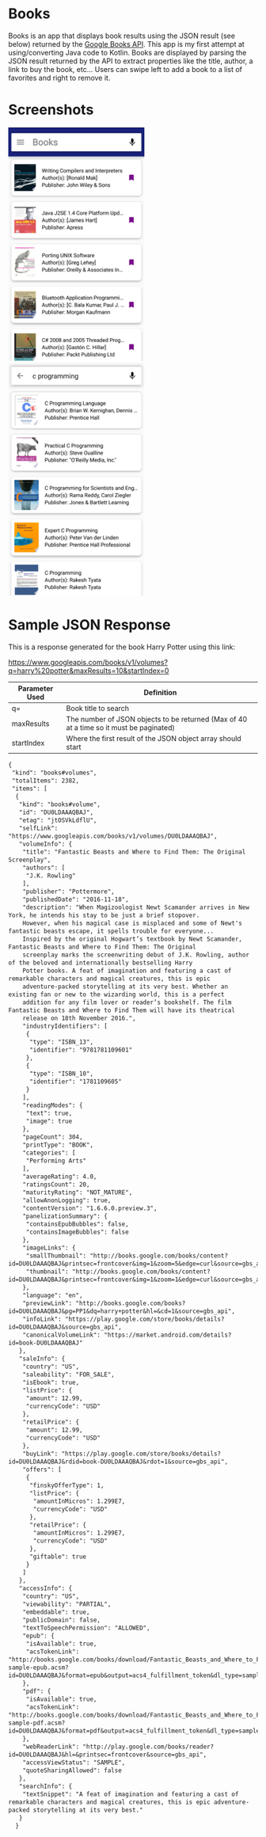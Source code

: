 # Books
Books is an app that displays book results using the JSON result (see below) returned by the [Google Books API](https://developers.google.com/books/docs/v1/reference/volumes/list).
This app is my first attempt at using/converting Java code to Kotlin. Books are displayed by parsing the JSON 
result returned by the API to extract properties like the title, author, a link to buy the book, etc...
Users can swipe left to add a book to a list of favorites and right to remove it. 

# Screenshots
<img src="https://github.com/ctcuff/Books/blob/master/app/screenshots/home_screen.png" width="275"> <img src="https://github.com/ctcuff/Books/blob/master/app/screenshots/search_activity.png" width="275">

# Sample JSON Response
This is a response generated for the book Harry Potter using this link: 

https://www.googleapis.com/books/v1/volumes?q=harry%20potter&maxResults=10&startIndex=0

Parameter Used | Definition
---------------|---------
q=             |Book title to search
maxResults     |The number of JSON objects to be returned (Max of 40 at a time so it must be paginated)
startIndex     |Where the first result of the JSON object array should start
```
{
 "kind": "books#volumes",
 "totalItems": 2382,
 "items": [
  {
   "kind": "books#volume",
   "id": "DU0LDAAAQBAJ",
   "etag": "jtOSVkLdflU",
   "selfLink": "https://www.googleapis.com/books/v1/volumes/DU0LDAAAQBAJ",
   "volumeInfo": {
    "title": "Fantastic Beasts and Where to Find Them: The Original Screenplay",
    "authors": [
     "J.K. Rowling"
    ],
    "publisher": "Pottermore",
    "publishedDate": "2016-11-18",
    "description": "When Magizoologist Newt Scamander arrives in New York, he intends his stay to be just a brief stopover. 
    However, when his magical case is misplaced and some of Newt's fantastic beasts escape, it spells trouble for everyone... 
    Inspired by the original Hogwart’s textbook by Newt Scamander, Fantastic Beasts and Where to Find Them: The Original 
    screenplay marks the screenwriting debut of J.K. Rowling, author of the beloved and internationally bestselling Harry 
    Potter books. A feat of imagination and featuring a cast of remarkable characters and magical creatures, this is epic 
    adventure-packed storytelling at its very best. Whether an existing fan or new to the wizarding world, this is a perfect 
    addition for any film lover or reader’s bookshelf. The film Fantastic Beasts and Where to Find Them will have its theatrical 
    release on 18th November 2016.",
    "industryIdentifiers": [
     {
      "type": "ISBN_13",
      "identifier": "9781781109601"
     },
     {
      "type": "ISBN_10",
      "identifier": "1781109605"
     }
    ],
    "readingModes": {
     "text": true,
     "image": true
    },
    "pageCount": 304,
    "printType": "BOOK",
    "categories": [
     "Performing Arts"
    ],
    "averageRating": 4.0,
    "ratingsCount": 20,
    "maturityRating": "NOT_MATURE",
    "allowAnonLogging": true,
    "contentVersion": "1.6.6.0.preview.3",
    "panelizationSummary": {
     "containsEpubBubbles": false,
     "containsImageBubbles": false
    },
    "imageLinks": {
     "smallThumbnail": "http://books.google.com/books/content?id=DU0LDAAAQBAJ&printsec=frontcover&img=1&zoom=5&edge=curl&source=gbs_api",
     "thumbnail": "http://books.google.com/books/content?id=DU0LDAAAQBAJ&printsec=frontcover&img=1&zoom=1&edge=curl&source=gbs_api"
    },
    "language": "en",
    "previewLink": "http://books.google.com/books?id=DU0LDAAAQBAJ&pg=PP1&dq=harry+potter&hl=&cd=1&source=gbs_api",
    "infoLink": "https://play.google.com/store/books/details?id=DU0LDAAAQBAJ&source=gbs_api",
    "canonicalVolumeLink": "https://market.android.com/details?id=book-DU0LDAAAQBAJ"
   },
   "saleInfo": {
    "country": "US",
    "saleability": "FOR_SALE",
    "isEbook": true,
    "listPrice": {
     "amount": 12.99,
     "currencyCode": "USD"
    },
    "retailPrice": {
     "amount": 12.99,
     "currencyCode": "USD"
    },
    "buyLink": "https://play.google.com/store/books/details?id=DU0LDAAAQBAJ&rdid=book-DU0LDAAAQBAJ&rdot=1&source=gbs_api",
    "offers": [
     {
      "finskyOfferType": 1,
      "listPrice": {
       "amountInMicros": 1.299E7,
       "currencyCode": "USD"
      },
      "retailPrice": {
       "amountInMicros": 1.299E7,
       "currencyCode": "USD"
      },
      "giftable": true
     }
    ]
   },
   "accessInfo": {
    "country": "US",
    "viewability": "PARTIAL",
    "embeddable": true,
    "publicDomain": false,
    "textToSpeechPermission": "ALLOWED",
    "epub": {
     "isAvailable": true,
     "acsTokenLink": "http://books.google.com/books/download/Fantastic_Beasts_and_Where_to_Find_Them-sample-epub.acsm?id=DU0LDAAAQBAJ&format=epub&output=acs4_fulfillment_token&dl_type=sample&source=gbs_api"
    },
    "pdf": {
     "isAvailable": true,
     "acsTokenLink": "http://books.google.com/books/download/Fantastic_Beasts_and_Where_to_Find_Them-sample-pdf.acsm?id=DU0LDAAAQBAJ&format=pdf&output=acs4_fulfillment_token&dl_type=sample&source=gbs_api"
    },
    "webReaderLink": "http://play.google.com/books/reader?id=DU0LDAAAQBAJ&hl=&printsec=frontcover&source=gbs_api",
    "accessViewStatus": "SAMPLE",
    "quoteSharingAllowed": false
   },
   "searchInfo": {
    "textSnippet": "A feat of imagination and featuring a cast of remarkable characters and magical creatures, this is epic adventure-packed storytelling at its very best."
   }
  }
```
